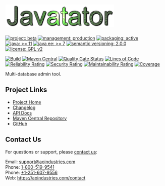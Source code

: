 # [<img src="javatator-logo.gif" alt="Javatator Logo" width="345" height="72">](https://github.com/ao-apps/javatator)

[![project: beta](https://aoindustries.com/ao-badges/project-beta.svg)](https://aoindustries.com/life-cycle#project-beta)
[![management: production](https://aoindustries.com/ao-badges/management-production.svg)](https://aoindustries.com/life-cycle#management-production)
[![packaging: active](https://aoindustries.com/ao-badges/packaging-active.svg)](https://aoindustries.com/life-cycle#packaging-active)  
[![java: &gt;= 11](https://aoindustries.com/ao-badges/java-11.svg)](https://docs.oracle.com/en/java/javase/11/docs/api/)
[![java ee: &gt;= 7](https://aoindustries.com/ao-badges/javaee-7.svg)](https://docs.oracle.com/javaee/7/api/)
[![semantic versioning: 2.0.0](https://aoindustries.com/ao-badges/semver-2.0.0.svg)](http://semver.org/spec/v2.0.0.html)
[![license: GPL v2](https://aoindustries.com/ao-badges/license-gpl-2.0.svg)](https://www.gnu.org/licenses/gpl-2.0)

[![Build](https://github.com/ao-apps/javatator/workflows/Build/badge.svg?branch=master)](https://github.com/ao-apps/javatator/actions?query=workflow%3ABuild)
[![Maven Central](https://maven-badges.herokuapp.com/maven-central/com.aoindustries/javatator/badge.svg)](https://maven-badges.herokuapp.com/maven-central/com.aoindustries/javatator)
[![Quality Gate Status](https://sonarcloud.io/api/project_badges/measure?branch=master&project=com.aoindustries%3Ajavatator&metric=alert_status)](https://sonarcloud.io/dashboard?branch=master&id=com.aoindustries%3Ajavatator)
[![Lines of Code](https://sonarcloud.io/api/project_badges/measure?branch=master&project=com.aoindustries%3Ajavatator&metric=ncloc)](https://sonarcloud.io/component_measures?branch=master&id=com.aoindustries%3Ajavatator&metric=ncloc)  
[![Reliability Rating](https://sonarcloud.io/api/project_badges/measure?branch=master&project=com.aoindustries%3Ajavatator&metric=reliability_rating)](https://sonarcloud.io/component_measures?branch=master&id=com.aoindustries%3Ajavatator&metric=Reliability)
[![Security Rating](https://sonarcloud.io/api/project_badges/measure?branch=master&project=com.aoindustries%3Ajavatator&metric=security_rating)](https://sonarcloud.io/component_measures?branch=master&id=com.aoindustries%3Ajavatator&metric=Security)
[![Maintainability Rating](https://sonarcloud.io/api/project_badges/measure?branch=master&project=com.aoindustries%3Ajavatator&metric=sqale_rating)](https://sonarcloud.io/component_measures?branch=master&id=com.aoindustries%3Ajavatator&metric=Maintainability)
[![Coverage](https://sonarcloud.io/api/project_badges/measure?branch=master&project=com.aoindustries%3Ajavatator&metric=coverage)](https://sonarcloud.io/component_measures?branch=master&id=com.aoindustries%3Ajavatator&metric=Coverage)

Multi-database admin tool.

## Project Links
* [Project Home](https://aoindustries.com/javatator/)
* [Changelog](https://aoindustries.com/javatator/changelog)
* [API Docs](https://aoindustries.com/javatator/apidocs/)
* [Maven Central Repository](https://search.maven.org/artifact/com.aoindustries/javatator)
* [GitHub](https://github.com/ao-apps/javatator)

## Contact Us
For questions or support, please [contact us](https://aoindustries.com/contact):

Email: [support@aoindustries.com](mailto:support@aoindustries.com)  
Phone: [1-800-519-9541](tel:1-800-519-9541)  
Phone: [+1-251-607-9556](tel:+1-251-607-9556)  
Web: https://aoindustries.com/contact
